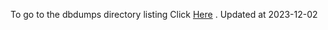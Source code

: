 To go to the dbdumps directory listing Click [Here](https://ipfs.io/ipfs/bafkreihtdvjmagm6gdaixk7i6zdvdwreprjwibl666j3vztbnsibuut74u) . Updated at 2023-12-02